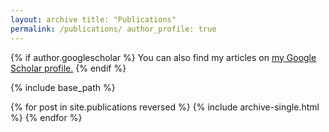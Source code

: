 ```yaml
---
layout: archive title: "Publications"
permalink: /publications/ author_profile: true
---
```


{% if author.googlescholar %} You can also find my articles on <u><a href="{{author.googlescholar}}">my Google Scholar
profile</a>.</u>
{% endif %}

{% include base_path %}

{% for post in site.publications reversed %} {% include archive-single.html %} {% endfor %}
